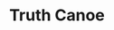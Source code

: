 ---
pid: CH776
title: Truth Canoe
location_transcription: High Visability
zipcode: '19082'
outside_phl: 'Upper Darby PA '
neighborhood: 
age: '35'
age_range: 30-39
instagram: 
image_file_name: CH_776.jpg
proposal_transcription: |-
  Canoe on Delaware or Schulykill river
  famous Native woman on stern (back) of boat
  other famous brown or Black people/Native people on bow (front)
topic: African Americans,History,Native Americans,Race Ethnicity
topic_summary: 0, 0, 0, 0
type: Other No Form,Image
keywords_other: water, canoe, schuylkill, delaware river, native
credit: 
image_labels: 
twitter: rigcinconosinko
facebook: 
permalink: "/monuments/ch776/"
layout: item-page
---